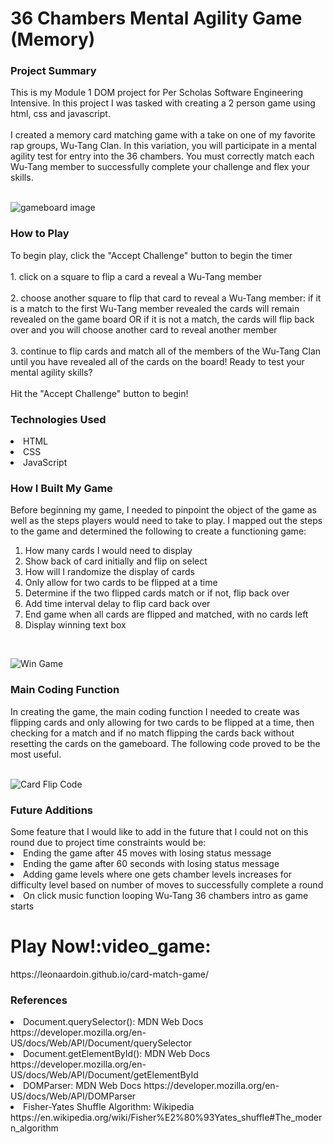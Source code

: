 <h1> 36 Chambers Mental Agility Game (Memory) </h1>

<h3>Project Summary</h3> 
This is my Module 1 DOM project for Per Scholas Software Engineering Intensive. In this project I was tasked with creating a 2 person game using html, css and javascript. <br>
<br>
I created a memory card matching game with a take on one of my favorite rap groups, Wu-Tang Clan. In this variation, you will participate in a mental agility test for entry into the 36 chambers. You must correctly match each Wu-Tang member to successfully complete your challenge and flex your skills.
<br>
<br>

![gameboard image](https://user-images.githubusercontent.com/126014224/229874621-733ae376-e2d0-495a-b644-5391a37b66f0.JPG)

<h3>How to Play</h3>
To begin play, click the "Accept Challenge" button to begin the timer<br>
<br>
1. click on a square to flip a card a reveal a Wu-Tang member<br>
<br>
2. choose another square to flip that card to reveal a Wu-Tang member: if it is a match to the first Wu-Tang member revealed the cards will remain revealed on the game board OR if it is not a match, the cards will flip back over and you will choose another card to reveal another member <br>
<br>
3. continue to flip cards and match all of the members of the Wu-Tang Clan until you have revealed all of the cards on the board!
Ready to test your mental agility skills? <br>
<br>
Hit the "Accept Challenge" button to begin!


<h3>Technologies Used</h3>
<li>HTML</li>
<li>CSS</li>
<li>JavaScript</li>

<h3>How I Built My Game</h3>

Before beginning my game, I needed to pinpoint the object of the game as well as the steps players would need to take to play. I mapped out the steps to the game and determined the following to create a functioning game:
<ol>
<li>How many cards I would need to display</li>
<li>Show back of card initially and flip on select</li>
<li>How will I randomize the display of cards</li>
<li>Only allow for two cards to be flipped at a time</li>
<li>Determine if the two flipped cards match or if not, flip back over</li>
<li>Add time interval delay to flip card back over</li>
<li>End game when all cards are flipped and matched, with no cards left</li>
<li>Display winning text box</li>  
</ol>

<br>

![Win Game](https://user-images.githubusercontent.com/126014224/229876016-01fdf906-5382-4e82-93d8-bdc1d76c8bf3.JPG)


<h3>Main Coding Function</h3>
In creating the game, the main coding function I needed to create was flipping cards and only allowing for two cards to be flipped at a time, then checking for a match and if no match flipping the cards back without resetting the cards on the gameboard. The following code proved to be the most useful. 
<br>
<br>

![Card Flip Code](https://user-images.githubusercontent.com/126014224/229875121-085dd173-4ade-4a6c-9196-731d96f9d40f.JPG)


<h3>Future Additions</h3>
Some feature that I would like to add in the future that I could not on this round due to project time constraints would be:
<li>Ending the game after 45 moves with losing status message</li>
<li>Ending the game after 60 seconds with losing status message</li>
<li>Adding game levels where one gets chamber levels increases for difficulty level based on number of moves to successfully complete a round</li>
<li>On click music function looping Wu-Tang 36 chambers intro as game starts</li>

<h1>Play Now!:video_game:</h1>
https://leonaardoin.github.io/card-match-game/

<h3>References</h3>
<li>Document.querySelector(): MDN Web Docs https://developer.mozilla.org/en-US/docs/Web/API/Document/querySelector</li>
<li>Document.getElementById(): MDN Web Docs https://developer.mozilla.org/en-US/docs/Web/API/Document/getElementById</li>
<li>DOMParser: MDN Web Docs https://developer.mozilla.org/en-US/docs/Web/API/DOMParser</li>
<li>Fisher-Yates Shuffle Algorithm: Wikipedia https://en.wikipedia.org/wiki/Fisher%E2%80%93Yates_shuffle#The_modern_algorithm</li>






